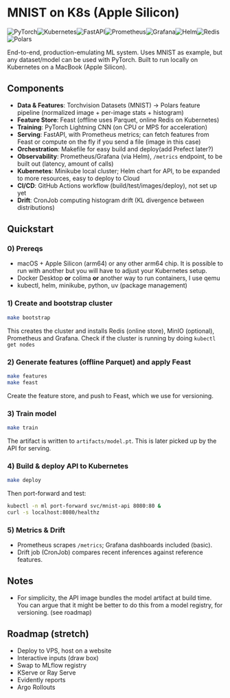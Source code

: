 
# MNIST on K8s (Apple Silicon)
![PyTorch](https://img.shields.io/badge/PyTorch-EE4C2C?style=for-the-badge&logo=pytorch&logoColor=white)![Kubernetes](https://img.shields.io/badge/kubernetes-%23326CE5.svg?style=for-the-badge&logo=kubernetes&logoColor=white)![FastAPI](https://img.shields.io/badge/FastAPI-005571?style=for-the-badge&logo=fastapi)![Prometheus](https://img.shields.io/badge/prometheus-%23E6522C.svg?style=for-the-badge&logo=Prometheus&logoColor=white)![Grafana](https://img.shields.io/badge/Grafana-F2F4F9?style=for-the-badge&logo=grafana&logoColor=orange&labelColor=F2F4F9)![Helm](https://img.shields.io/badge/Helm-0F4C73?style=for-the-badge&logo=helm&logoColor)![Redis](https://img.shields.io/badge/redis-%23DD0031.svg?style=for-the-badge&logo=redis&logoColor)![Polars](https://img.shields.io/badge/Polars-0275ff?style=for-the-badge&logo=polars&logoColorars)

End-to-end, production-emulating ML system. Uses MNIST as example, but any dataset/model can be used with PyTorch. Built to run locally on Kubernetes on a MacBook (Apple Silicon).

## Components
- **Data & Features**: Torchvision Datasets (MNIST) -> Polars feature pipeline (normalized image + per-image stats + histogram)
- **Feature Store**: Feast (offline uses Parquet, online Redis on Kubernetes)
- **Training**: PyTorch Lightning CNN (on CPU or MPS for acceleration)
- **Serving**: FastAPI, with Prometheus metrics; can fetch features from Feast or compute on the fly if you send a file (image in this case)
- **Orchestration**: Makefile for easy build and deploy(add Prefect later?)
- **Observability**: Prometheus/Grafana (via Helm), `/metrics` endpoint, to be built out (latency, amount of calls)
- **Kubernetes**: Minikube local cluster; Helm chart for API, to be expanded to more resources, easy to deploy to Cloud
- **CI/CD**: GitHub Actions workflow (build/test/images/deploy), not set up yet
- **Drift**: CronJob computing histogram drift (KL divergence between distributions)

## Quickstart

### 0) Prereqs
- macOS + Apple Silicon (arm64) or any other arm64 chip. It is possible to run with another but you will have to adjust your Kubernetes setup.
- Docker Desktop **or** colima **or** another way to run containers, I use qemu
- kubectl, helm, minikube, python, uv (package management)

### 1) Create and bootstrap cluster
```bash
make bootstrap
```
This creates the cluster and installs Redis (online store), MinIO (optional), Prometheus and Grafana. Check if the cluster is running by doing `kubectl get nodes`

### 2) Generate features (offline Parquet) and apply Feast
```bash
make features
make feast
```
Create the feature store, and push to Feast, which we use for versioning.

### 3) Train model
```bash
make train
```
The artifact is written to `artifacts/model.pt`. This is later picked up by the API for serving.

### 4) Build & deploy API to Kubernetes
```bash
make deploy
```
Then port-forward and test:
```bash
kubectl -n ml port-forward svc/mnist-api 8080:80 &
curl -s localhost:8080/healthz
```

### 5) Metrics & Drift
- Prometheus scrapes `/metrics`; Grafana dashboards included (basic).
- Drift job (CronJob) compares recent inferences against reference features.

## Notes
- For simplicity, the API image bundles the model artifact at build time. You can argue that it might be better to do this from a model registry, for versioning. (see roadmap)

## Roadmap (stretch)
- Deploy to VPS, host on a website
- Interactive inputs (draw box)
- Swap to MLflow registry
- KServe or Ray Serve
- Evidently reports
- Argo Rollouts
